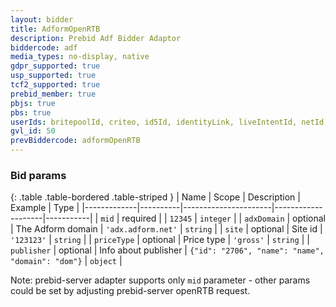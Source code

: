 ```yaml
---
layout: bidder
title: AdformOpenRTB
description: Prebid Adf Bidder Adaptor
biddercode: adf
media_types: no-display, native
gdpr_supported: true
usp_supported: true
tcf2_supported: true
prebid_member: true
pbjs: true
pbs: true
userIds: britepoolId, criteo, id5Id, identityLink, liveIntentId, netId, parrableId, pubCommonId, sharedId, unifiedId
gvl_id: 50
prevBiddercode: adformOpenRTB
---
```


### Bid params

{: .table .table-bordered .table-striped }
| Name        | Scope    | Description          | Example            | Type      |
|-------------|----------|----------------------|--------------------|-----------|
| `mid`       | required |                      | `12345`            | `integer` |
| `adxDomain` | optional | The Adform domain    | `'adx.adform.net'` | `string`  |
| `site`      | optional | Site id              | `'123123'`         | `string`  |
| `priceType` | optional | Price type           | `'gross'`          | `string`  |
| `publisher` | optional | Info about publisher | `{"id": "2706", "name": "name", "domain": "dom"}`                | `object`  |

Note: prebid-server adapter supports only `mid` parameter - other params could be set by adjusting prebid-server openRTB request.
